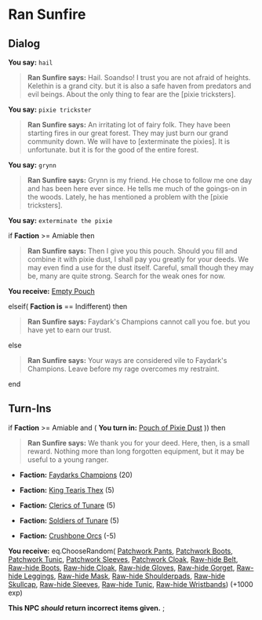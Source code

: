 # Ran Sunfire
## Dialog

**You say:** `hail`



>**Ran Sunfire says:** Hail. Soandso! I trust you are not afraid of heights. Kelethin is a grand city. but it is also a safe haven from predators and evil beings. About the only thing to fear are the [pixie tricksters].

**You say:** `pixie trickster`



>**Ran Sunfire says:** An irritating lot of fairy folk. They have been starting fires in our great forest. They may just burn our grand community down. We will have to [exterminate the pixies]. It is unfortunate. but it is for the good of the entire forest.

**You say:** `grynn`



>**Ran Sunfire says:** Grynn is my friend. He chose to follow me one day and has been here ever since. He tells me much of the goings-on in the woods. Lately, he has mentioned a problem with the [pixie tricksters].

**You say:** `exterminate the pixie`



if **Faction** >= Amiable then



>**Ran Sunfire says:** Then I give you this pouch. Should you fill and combine it with pixie dust, I shall pay you greatly for your deeds. We may even find a use for the dust itself. Careful, small though they may be, many are quite strong. Search for the weak ones for now.



**You receive:**  [Empty Pouch](/item/17957)


elseif( **Faction is** == Indifferent) then



>**Ran Sunfire says:** Faydark's Champions cannot call you foe. but you have yet to earn our trust.


else



>**Ran Sunfire says:** Your ways are considered vile to Faydark's Champions. Leave before my rage overcomes my restraint.

end

## Turn-Ins





if **Faction** >= Amiable and ( **You turn in:** [Pouch of Pixie Dust](/item/12109) )) then 


>**Ran Sunfire says:** We thank you for your deed. Here, then, is a small reward. Nothing more than long forgotten equipment, but it may be useful to a young ranger.


* __Faction:__ [Faydarks Champions](/faction/246) (20)


* __Faction:__ [King Tearis Thex](/faction/279) (5)


* __Faction:__ [Clerics of Tunare](/faction/226) (5)


* __Faction:__ [Soldiers of Tunare](/faction/310) (5)


* __Faction:__ [Crushbone Orcs](/faction/234) (-5)


 **You receive:** eq.ChooseRandom( [Patchwork Pants](/item/2111), [Patchwork Boots](/item/2112), [Patchwork Tunic](/item/2104), [Patchwork Sleeves](/item/2108), [Patchwork Cloak](/item/2106), [Raw-hide Belt](/item/2143), [Raw-hide Boots](/item/2148), [Raw-hide Cloak](/item/2142), [Raw-hide Gloves](/item/2146), [Raw-hide Gorget](/item/2139), [Raw-hide Leggings](/item/2147), [Raw-hide Mask](/item/2138), [Raw-hide Shoulderpads](/item/2141), [Raw-hide Skullcap](/item/2137), [Raw-hide Sleeves](/item/2144), [Raw-hide Tunic](/item/2140), [Raw-hide Wristbands](/item/2145)) (+1000 exp)

**This NPC *should* return incorrect items given.**
;

